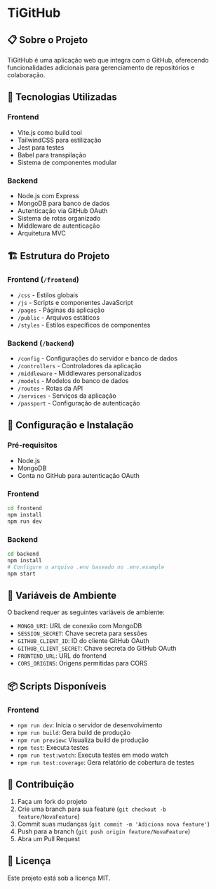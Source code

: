 # TiGitHub

## 📋 Sobre o Projeto

TiGitHub é uma aplicação web que integra com o GitHub, oferecendo funcionalidades adicionais para gerenciamento de repositórios e colaboração.

## 🚀 Tecnologias Utilizadas

### Frontend

- Vite.js como build tool
- TailwindCSS para estilização
- Jest para testes
- Babel para transpilação
- Sistema de componentes modular

### Backend

- Node.js com Express
- MongoDB para banco de dados
- Autenticação via GitHub OAuth
- Sistema de rotas organizado
- Middleware de autenticação
- Arquitetura MVC

## 🏗️ Estrutura do Projeto

### Frontend (`/frontend`)

- `/css` - Estilos globais
- `/js` - Scripts e componentes JavaScript
- `/pages` - Páginas da aplicação
- `/public` - Arquivos estáticos
- `/styles` - Estilos específicos de componentes

### Backend (`/backend`)

- `/config` - Configurações do servidor e banco de dados
- `/controllers` - Controladores da aplicação
- `/middleware` - Middlewares personalizados
- `/models` - Modelos do banco de dados
- `/routes` - Rotas da API
- `/services` - Serviços da aplicação
- `/passport` - Configuração de autenticação

## 🔧 Configuração e Instalação

### Pré-requisitos

- Node.js
- MongoDB
- Conta no GitHub para autenticação OAuth

### Frontend

```bash
cd frontend
npm install
npm run dev
```

### Backend

```bash
cd backend
npm install
# Configure o arquivo .env baseado no .env.example
npm start
```

## 🔑 Variáveis de Ambiente

O backend requer as seguintes variáveis de ambiente:

- `MONGO_URI`: URL de conexão com MongoDB
- `SESSION_SECRET`: Chave secreta para sessões
- `GITHUB_CLIENT_ID`: ID do cliente GitHub OAuth
- `GITHUB_CLIENT_SECRET`: Chave secreta do GitHub OAuth
- `FRONTEND_URL`: URL do frontend
- `CORS_ORIGINS`: Origens permitidas para CORS

## 📦 Scripts Disponíveis

### Frontend

- `npm run dev`: Inicia o servidor de desenvolvimento
- `npm run build`: Gera build de produção
- `npm run preview`: Visualiza build de produção
- `npm test`: Executa testes
- `npm run test:watch`: Executa testes em modo watch
- `npm run test:coverage`: Gera relatório de cobertura de testes

## 🤝 Contribuição

1. Faça um fork do projeto
2. Crie uma branch para sua feature (`git checkout -b feature/NovaFeature`)
3. Commit suas mudanças (`git commit -m 'Adiciona nova feature'`)
4. Push para a branch (`git push origin feature/NovaFeature`)
5. Abra um Pull Request

## 📝 Licença

Este projeto está sob a licença MIT.

